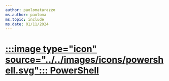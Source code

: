 ```yaml
---
author: paolomatarazzo
ms.author: paoloma
ms.topic: include
ms.date: 01/11/2024
---
```


# [:::image type="icon" source="../../images/icons/powershell.svg"::: **PowerShell**](#tab/ps)
